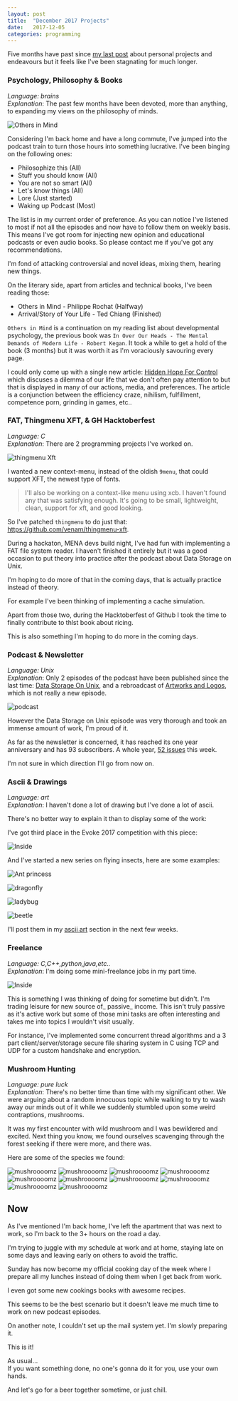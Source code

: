 ```yaml
---
layout: post
title:  "December 2017 Projects"
date:   2017-12-05
categories: programming
---
```



Five months have past since [my last
post](./programming/2017/07/18/july-2017.html) about personal projects
and endeavours but it feels like I've been stagnating for much longer.


### Psychology, Philosophy & Books ###

_Language: brains_  
_Explanation_: The past few months have been devoted, more than anything,
to expanding my views on the philosophy of minds.

![Others in Mind]({{site.baseurl}}/assets/others_in_mind.jpg)

Considering I'm back home and have a long commute, I've jumped into the
podcast train to turn those hours into something lucrative. I've been
binging on the following ones:

- Philosophize this (All)
- Stuff you should know (All)
- You are not so smart (All)
- Let's know things (All)
- Lore (Just started)
- Waking up Podcast (Most)

The list is in my current order of preference. As you can notice I've
listened to most if not all the episodes and now have to follow them
on weekly basis. This means I've got room for injecting new opinion and
educational podcasts or even audio books. So please contact me if you've
got any recommendations.

I'm fond of attacking controversial and novel ideas, mixing them,
hearing new things.


On the literary side, apart from articles and technical books, I've been
reading those:

- Others in Mind - Philippe Rochat (Halfway)
- Arrival/Story of Your Life -  Ted Chiang (Finished)

`Others in Mind` is a continuation on my reading list about developmental
psychology, the previous book was `In Over Our Heads - The Mental Demands
of Modern Life - Robert Kegan`. It took a while to get a hold of the book
(3 months) but it was worth it as I'm voraciously savouring every page.

I could only come up with a single new article: [Hidden Hope For
Control](https://venam.nixers.net/blog/psychology/2017/10/28/will-for-control.html)
which discuses a dilemma of our life that we don't often pay attention to
but that is displayed in many of our actions, media, and preferences. The
article is a conjunction between the efficiency craze, nihilism,
fulfillment, competence porn, grinding in games, etc..


### FAT, Thingmenu XFT, & GH Hacktoberfest ###

_Language: C_  
_Explanation_: There are 2 programming projects I've worked on.

![thingmenu Xft]({{site.baseurl}}/assets/thingmenu_vs_9menu.png)

I wanted a new context-menu, instead of the oldish `9menu`, that could
support XFT, the newest type of fonts.

> I'll also be working on a context-like menu using xcb. I haven't found
> any that was satisfying enough. It's going to be small, lightweight,
> clean, support for xft, and good looking.

So I've patched `thingmenu` to do just that:
<https://github.com/venam/thingmenu-xft>.

During a hackaton, MENA devs build night, I've had fun with implementing
a FAT file system reader. I haven't finished it entirely but it was a
good occasion to put theory into practice after the podcast about Data
Storage on Unix.

I'm hoping to do more of that in the coming days, that is actually
practice instead of theory.

For example I've been thinking of implementing a cache simulation.

Apart from those two, during the Hacktoberfest of Github I took the time
to finally contribute to thlst book about ricing.

This is also something I'm hoping to do more in the coming days.


### Podcast & Newsletter ###

_Language: Unix_  
_Explanation_: Only 2 episodes of the podcast have
been published since the last time: [Data Storage On
Unix](https://nixers.net/showthread.php?tid=2164), and a rebroadcast of
[Artworks and Logos](https://nixers.net/showthread.php?tid=1920), which
is not really a new episode.

![podcast]({{site.baseurl}}/assets/nix.png)

However the Data Storage on Unix episode was very thorough and took an
immense amount of work, I'm proud of it.

As far as the newsletter is concerned, it has reached its one
year anniversary and has 93 subscribers. A whole year, [52
issues](https://newsletter.nixers.net/entries.php) this week.

I'm not sure in which direction I'll go from now on.


### Ascii & Drawings ###

_Language: art_  
_Explanation_: I haven't done a lot of drawing but I've done a lot of ascii.

There's no better way to explain it than to display some of the work:

I've got third place in the Evoke 2017 competition with this piece:

![Inside]({{site.baseurl}}/assets/ascii/as40.png)

And I've started a new series on flying insects, here are some examples:

![Ant princess]({{site.baseurl}}/assets/ascii/as41.png)

![dragonfly]({{site.baseurl}}/assets/ascii/as42.png)

![ladybug]({{site.baseurl}}/assets/ascii/as43.png)

![beetle]({{site.baseurl}}/assets/ascii/as44.png)

I'll post them in my [ascii art]({{site.baseurl}}/asciiart.html) section in the next
few weeks.


### Freelance ###

_Language: C,C++,python,java,etc.._  
_Explanation_: I'm doing some mini-freelance jobs in my part time.

![Inside]({{site.baseurl}}/assets/arts/art103.jpg)

This is something I was thinking of doing for sometime but didn't. I'm
trading leisure for new source of_ passive_ income. This isn't truly
passive as it's active work but some of those mini tasks are often
interesting and takes me into topics I wouldn't visit usually.

For instance, I've implemented some concurrent thread algorithms and a
3 part client/server/storage secure file sharing system in C using TCP
and UDP for a custom handshake and encryption.


### Mushroom Hunting ###

_Language: pure luck_  
_Explanation_: There's no better time than time with my significant
other. We were arguing about a random innocuous topic while walking to
try to wash away our minds out of it while we suddenly stumbled upon
some weird contraptions, mushrooms.

It was my first encounter with wild mushroom and I was bewildered and
excited. Next thing you know, we found ourselves scavenging through the
forest seeking if there were more, and there was.

Here are some of the species we found:

![mushroooomz]({{site.baseurl}}/assets/mushrooms/1.jpg)
![mushroooomz]({{site.baseurl}}/assets/mushrooms/2.jpg)
![mushroooomz]({{site.baseurl}}/assets/mushrooms/3.jpg)
![mushroooomz]({{site.baseurl}}/assets/mushrooms/4.jpg)
![mushroooomz]({{site.baseurl}}/assets/mushrooms/5.jpg)
![mushroooomz]({{site.baseurl}}/assets/mushrooms/6.jpg)
![mushroooomz]({{site.baseurl}}/assets/mushrooms/7.jpg)
![mushroooomz]({{site.baseurl}}/assets/mushrooms/8.jpg)
![mushroooomz]({{site.baseurl}}/assets/mushrooms/9.jpg)
![mushroooomz]({{site.baseurl}}/assets/mushrooms/10.jpg)


## Now ##

As I've mentioned I'm back home, I've left the apartment that was next
to work, so I'm back to the 3+ hours on the road a day.

I'm trying to juggle with my schedule at work and at home, staying late
on some days and leaving early on others to avoid the traffic.

Sunday has now become my official cooking day of the week where I prepare
all my lunches instead of doing them when I get back from work.

I even got some new cookings books with awesome recipes.

This seems to be the best scenario but it doesn't leave me much time to
work on new podcast episodes.

On another note, I couldn't set up the mail system yet. I'm slowly
preparing it.

This is it!

As usual...  
If you want something done, no one's gonna do it for you, use your own hands.

And let's go for a beer together sometime, or just chill.

